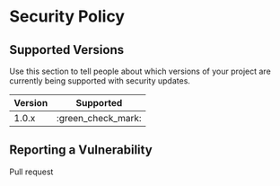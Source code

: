 # Security Policy

## Supported Versions

Use this section to tell people about which versions of your project are
currently being supported with security updates.

| Version | Supported          |
| ------- | ------------------ |
|  1.0.x  | :green_check_mark: |

## Reporting a Vulnerability

Pull request
